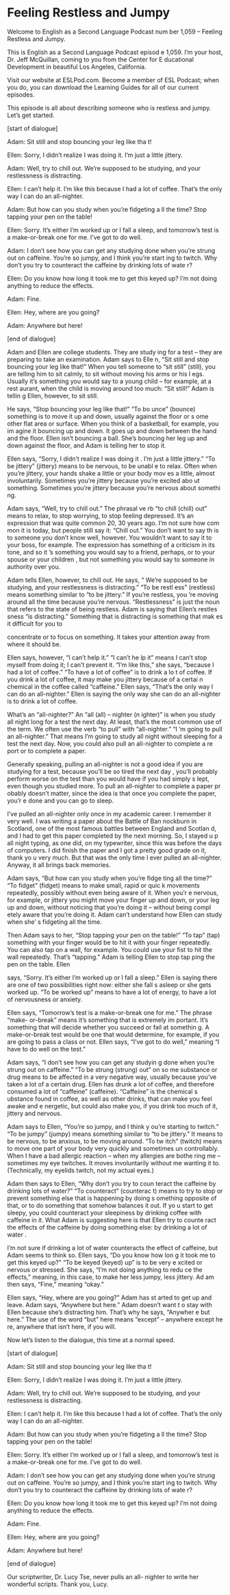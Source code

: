 # Feeling Restless and Jumpy

Welcome to English as a Second Language Podcast num ber 1,059 – Feeling Restless and Jumpy.

This is English as a Second Language Podcast episod e 1,059. I’m your host, Dr. Jeff McQuillan, coming to you from the Center for E ducational Development in beautiful Los Angeles, California.

Visit our website at ESLPod.com. Become a member of  ESL Podcast; when you do, you can download the Learning Guides for all of  our current episodes.

This episode is all about describing someone who is  restless and jumpy. Let’s get started.

[start of dialogue]

Adam: Sit still and stop bouncing your leg like tha t!

Ellen: Sorry, I didn’t realize I was doing it. I’m just a little jittery.

Adam: Well, try to chill out. We’re supposed to be studying, and your restlessness is distracting.

Ellen: I can’t help it. I’m like this because I had  a lot of coffee. That’s the only way I can do an all-nighter.

Adam: But how can you study when you’re fidgeting a ll the time? Stop tapping your pen on the table!

Ellen: Sorry. It’s either I’m worked up or I fall a sleep, and tomorrow’s test is a make-or-break one for me. I’ve got to do well.

Adam: I don’t see how you can get any studying done  when you’re strung out on caffeine. You’re so jumpy, and I think you’re start ing to twitch. Why don’t you try to counteract the caffeine by drinking lots of wate r?

Ellen: Do you know how long it took me to get this keyed up? I’m not doing anything to reduce the effects.

Adam: Fine.

Ellen: Hey, where are you going?

Adam: Anywhere but here!

[end of dialogue]

Adam and Ellen are college students. They are study ing for a test – they are preparing to take an examination. Adam says to Elle n, “Sit still and stop bouncing your leg like that!” When you tell someone to “sit still” (still), you are telling him to sit calmly, to sit without moving his arms or his l egs. Usually it’s something you would say to a young child – for example, at a rest aurant, when the child is moving around too much: “Sit still!” Adam is tellin g Ellen, however, to sit still.

He says, “Stop bouncing your leg like that!” “To bo unce” (bounce) something is to move it up and down, usually against the floor or s ome other flat area or surface. When you think of a basketball, for example, you im agine it bouncing up and down. It goes up and down between the hand and the floor. Ellen isn’t bouncing a ball. She’s bouncing her leg up and down against the floor, and Adam is telling her to stop it.

Ellen says, “Sorry, I didn’t realize I was doing it . I’m just a little jittery.” “To be jittery” (jittery) means to be nervous, to be unabl e to relax. Often when you’re jittery, your hands shake a little or your body mov es a little, almost involuntarily. Sometimes you’re jittery because you’re excited abo ut something. Sometimes you’re jittery because you’re nervous about somethi ng.

Adam says, “Well, try to chill out.” The phrasal ve rb “to chill (chill) out” means to relax, to stop worrying, to stop feeling depressed.  It’s an expression that was quite common 20, 30 years ago. I’m not sure how com mon it is today, but people still say it: “Chill out.” You don’t want to say th is to someone you don’t know well, however. You wouldn’t want to say it to your boss, for example. The expression has something of a criticism in its tone, and so it ’s something you would say to a friend, perhaps, or to your spouse or your children , but not something you would say to someone in authority over you.

Adam tells Ellen, however, to chill out. He says, “ We’re supposed to be studying, and your restlessness is distracting.” “To be restl ess” (restless) means something similar to “to be jittery.” If you’re restless, you ’re moving around all the time because you’re nervous. “Restlessness” is just the noun that refers to the state of being restless. Adam is saying that Ellen’s restles sness “is distracting.” Something that is distracting is something that mak es it difficult for you to

concentrate or to focus on something. It takes your  attention away from where it should be.

Ellen says, however, “I can’t help it.” “I can’t he lp it” means I can’t stop myself from doing it; I can’t prevent it. “I’m like this,”  she says, “because I had a lot of coffee.” “To have a lot of coffee” is to drink a lo t of coffee. If you drink a lot of coffee, it may make you jittery because of a certai n chemical in the coffee called “caffeine.” Ellen says, “That’s the only way I can do an all-nighter.” Ellen is saying the only way she can do an all-nighter is to drink a lot of coffee.

What’s an “all-nighter?” An “all (all) – nighter (n ighter)” is when you study all night long for a test the next day. At least, that’s the most common use of the term. We often use the verb “to pull” with “all-nighter.” “I ’m going to pull an all-nighter.” That means I’m going to study all night without sleeping  for a test the next day. Now, you could also pull an all-nighter to complete a re port or to complete a paper.

Generally speaking, pulling an all-nighter is not a  good idea if you are studying for a test, because you’ll be so tired the next day , you’ll probably perform worse on the test than you would have if you had simply s lept, even though you studied more. To pull an all-nighter to complete a paper pr obably doesn’t matter, since the idea is that once you complete the paper, you’r e done and you can go to sleep.

I’ve pulled an all-nighter only once in my academic  career. I remember it very well. I was writing a paper about the Battle of Ban nockburn in Scotland, one of the most famous battles between England and Scotlan d, and I had to get this paper completed by the next morning. So, I stayed u p all night typing, as one did, on my typewriter, since this was before the days of  computers. I did finish the paper and I got a pretty good grade on it, thank yo u very much. But that was the only time I ever pulled an all-nighter. Anyway, it all brings back memories.

Adam says, “But how can you study when you’re fidge ting all the time?” “To fidget” (fidget) means to make small, rapid or quic k movements repeatedly, possibly without even being aware of it. When you’r e nervous, for example, or jittery you might move your finger up and down, or your leg up and down, without noticing that you’re doing it – without being compl etely aware that you’re doing it. Adam can’t understand how Ellen can study when she’ s fidgeting all the time.

Then Adam says to her, “Stop tapping your pen on the table!” “To tap” (tap) something with your finger would be to hit it with your finger repeatedly. You can also tap on a wall, for example. You could use your  fist to hit the wall repeatedly. That’s “tapping.” Adam is telling Ellen to stop tap ping the pen on the table. Ellen

says, “Sorry. It’s either I’m worked up or I fall a sleep.” Ellen is saying there are one of two possibilities right now: either she fall s asleep or she gets worked up. “To be worked up” means to have a lot of energy, to  have a lot of nervousness or anxiety.

Ellen says, “Tomorrow’s test is a make-or-break one  for me.” The phrase “make- or-break” means it’s something that is extremely im portant. It’s something that will decide whether you succeed or fail at somethin g. A make-or-break test would be one that would determine, for example, if you are going to pass a class or not. Ellen says, “I’ve got to do well,” meaning “I have to do well on the test.”

Adam says, “I don’t see how you can get any studyin g done when you’re strung out on caffeine.” “To be strung (strung) out” on so me substance or drug means to be affected in a very negative way, usually because  you’ve taken a lot of a certain drug. Ellen has drunk a lot of coffee, and therefore consumed a lot of “caffeine” (caffeine). “Caffeine” is the chemical s ubstance found in coffee, as well as other drinks, that can make you feel awake and e nergetic, but could also make you, if you drink too much of it, jittery and nervous.

Adam says to Ellen, “You’re so jumpy, and I think y ou’re starting to twitch.” “To be jumpy” (jumpy) means something similar to “to be  jittery.” It means to be nervous, to be anxious, to be moving around. “To tw itch” (twitch) means to move one part of your body very quickly and sometimes un controllably. When I have a bad allergic reaction – when my allergies are bothe ring me – sometimes my eye twitches. It moves involuntarily without me wanting  it to. (Technically, my eyelids twitch, not my actual eyes.)

Adam then says to Ellen, “Why don’t you try to coun teract the caffeine by drinking lots of water?” “To counteract” (counterac t) means to try to stop or prevent something else that is happening by doing s omething opposite of that, or to do something that somehow balances it out. If yo u start to get sleepy, you could counteract your sleepiness by drinking coffee  with caffeine in it. What Adam is suggesting here is that Ellen try to counte ract the effects of the caffeine by doing something else: by drinking a lot of water .

I’m not sure if drinking a lot of water counteracts  the effect of caffeine, but Adam seems to think so. Ellen says, “Do you know how lon g it took me to get this keyed up?” “To be keyed (keyed) up” is to be very e xcited or nervous or stressed. She says, “I’m not doing anything to redu ce the effects,” meaning, in this case, to make her less jumpy, less jittery. Ad am then says, “Fine,” meaning “okay.”

Ellen says, “Hey, where are you going?” Adam has st arted to get up and leave. Adam says, “Anywhere but here.” Adam doesn’t want t o stay with Ellen because she’s distracting him. That’s why he says, “Anywher e but here.” The use of the word “but” here means “except” – anywhere except he re, anywhere that isn’t here, if you will.

Now let’s listen to the dialogue, this time at a normal speed.

[start of dialogue]

Adam: Sit still and stop bouncing your leg like tha t!

Ellen: Sorry, I didn’t realize I was doing it. I’m just a little jittery.

Adam: Well, try to chill out. We’re supposed to be studying, and your restlessness is distracting.

Ellen: I can’t help it. I’m like this because I had  a lot of coffee. That’s the only way I can do an all-nighter.

Adam: But how can you study when you’re fidgeting a ll the time? Stop tapping your pen on the table!

Ellen: Sorry. It’s either I’m worked up or I fall a sleep, and tomorrow’s test is a make-or-break one for me. I’ve got to do well.

Adam: I don’t see how you can get any studying done  when you’re strung out on caffeine. You’re so jumpy, and I think you’re start ing to twitch. Why don’t you try to counteract the caffeine by drinking lots of wate r?

Ellen: Do you know how long it took me to get this keyed up? I’m not doing anything to reduce the effects.

Adam: Fine.

Ellen: Hey, where are you going?

Adam: Anywhere but here!

[end of dialogue]

 Our scriptwriter, Dr. Lucy Tse, never pulls an all- nighter to write her wonderful scripts. Thank you, Lucy.




